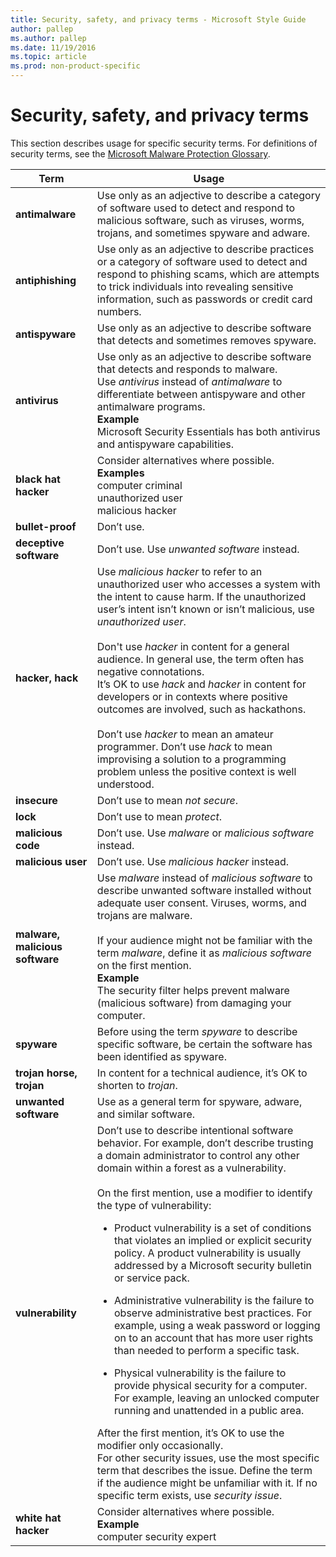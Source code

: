 ```yaml
---
title: Security, safety, and privacy terms - Microsoft Style Guide
author: pallep
ms.author: pallep
ms.date: 11/19/2016
ms.topic: article
ms.prod: non-product-specific
---
```


# Security, safety, and privacy terms

This section describes usage for specific security terms. For definitions of security terms, see the [Microsoft Malware Protection Glossary](http://www.microsoft.com/security/portal/mmpc/shared/glossary.aspx). 

**Term**|**Usage**
--|--
**antimalware**|Use only as an adjective to describe a category of software used to detect and respond to malicious software, such as viruses, worms, trojans, and sometimes spyware and adware.
**antiphishing**|Use only as an adjective to describe practices or a category of software used to detect and respond to phishing scams, which are attempts to trick individuals into revealing sensitive information, such as passwords or credit card numbers.
**antispyware**|Use only as an adjective to describe software that detects and sometimes removes spyware.
**antivirus**|Use only as an adjective to describe software that detects and responds to malware.<br />Use *antivirus* instead of *antimalware* to differentiate between antispyware and other antimalware programs. <br />**Example**<br />Microsoft Security Essentials has both antivirus and antispyware capabilities.
**black hat hacker**|Consider alternatives where possible.<br />**Examples**<br />computer criminal<br />unauthorized user<br />malicious hacker 
**bullet-proof**|Don’t use.
**deceptive software**|Don’t use. Use *unwanted software* instead. 
**hacker, hack**|Use *malicious hacker* to refer to an unauthorized user who accesses a system with the intent to cause harm. If the unauthorized user’s intent isn’t known or isn’t malicious, use *unauthorized user*.<br /><br />Don't use *hacker* in content for a general audience. In general use, the term often has negative connotations.<br />It’s OK to use *hack* and *hacker* in content for developers or in contexts where positive outcomes are involved, such as hackathons.  <br /><br />Don’t use *hacker* to mean an amateur programmer. Don’t use *hack* to mean improvising a solution to a programming problem unless the positive context is well understood.
**insecure**|Don’t use to mean *not secure*.
**lock**|Don’t use to mean *protect*.
**malicious code**|Don’t use. Use *malware* or *malicious software* instead.
**malicious user**|Don’t use. Use *malicious hacker* instead.
**malware, malicious software**|Use *malware* instead of *malicious software* to describe unwanted software installed without adequate user consent. Viruses, worms, and trojans are malware.<br /><br />If your audience might not be familiar with the term *malware*, define it as *malicious software* on the first mention. <br />**Example**<br />The security filter helps prevent malware (malicious software) from damaging your computer.
**spyware**|Before using the term *spyware* to describe specific software, be certain the software has been identified as spyware.
**trojan horse, trojan**|In content for a technical audience, it’s OK to shorten to *trojan*.
**unwanted software**|Use as a general term for spyware, adware, and similar software.
**vulnerability**|Don’t use to describe intentional software behavior. For example, don’t describe trusting a domain administrator to control any other domain within a forest as a vulnerability.<br /><br />On the first mention, use a modifier to identify the type of vulnerability:<br /> <ul><li>Product vulnerability is a set of conditions that violates an implied or explicit security policy. A product vulnerability is usually addressed by a Microsoft security bulletin or service pack.</ul></li><ul><li>Administrative vulnerability is the failure to observe administrative best practices. For example, using a weak password or logging on to an account that has more user rights than needed to perform a specific task.</ul></li><ul><li>Physical vulnerability is the failure to provide physical security for a computer. For example, leaving an unlocked computer running and unattended in a public area. </ul></li>After the first mention, it’s OK to use the modifier only occasionally.<br />For other security issues, use the most specific term that describes the issue. Define the term if the audience might be unfamiliar with it. If no specific term exists, use *security issue*.
**white hat hacker**|Consider alternatives where possible.<br />**Example**<br />computer security expert
